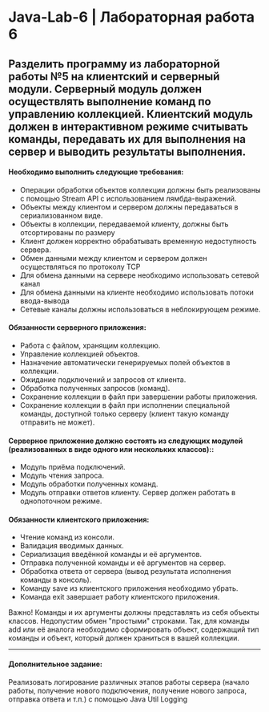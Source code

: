 # Java-Lab-6    |  Лабораторная работа 6


## Разделить программу из лабораторной работы №5 на клиентский и серверный модули. Серверный модуль должен осуществлять выполнение команд по управлению коллекцией. Клиентский модуль должен в интерактивном режиме считывать команды, передавать их для выполнения на сервер и выводить результаты выполнения.


#### Необходимо выполнить следующие требования:

+ Операции обработки объектов коллекции должны быть реализованы с помощью Stream API с использованием лямбда-выражений.
+ Объекты между клиентом и сервером должны передаваться в сериализованном виде.
+ Объекты в коллекции, передаваемой клиенту, должны быть отсортированы по размеру
+ Клиент должен корректно обрабатывать временную недоступность сервера.
+ Обмен данными между клиентом и сервером должен осуществляться по протоколу TCP
+ Для обмена данными на сервере необходимо использовать сетевой канал
+ Для обмена данными на клиенте необходимо использовать потоки ввода-вывода
+ Сетевые каналы должны использоваться в неблокирующем режиме.

    
#### Обязанности серверного приложения:

+ Работа с файлом, хранящим коллекцию.
+ Управление коллекцией объектов.
+ Назначение автоматически генерируемых полей объектов в коллекции.
+ Ожидание подключений и запросов от клиента.
+ Обработка полученных запросов (команд).
+ Сохранение коллекции в файл при завершении работы приложения.
+ Сохранение коллекции в файл при исполнении специальной команды, доступной только серверу (клиент такую команду отправить не может).
    
    
#### Серверное приложение должно состоять из следующих модулей (реализованных в виде одного или нескольких классов)::

+ Модуль приёма подключений.
+ Модуль чтения запроса.
+ Модуль обработки полученных команд.
+ Модуль отправки ответов клиенту.
Сервер должен работать в однопоточном режиме.

#### Обязанности клиентского приложения:

+ Чтение команд из консоли.
+ Валидация вводимых данных.
+ Сериализация введённой команды и её аргументов.
+ Отправка полученной команды и её аргументов на сервер.
+ Обработка ответа от сервера (вывод результата исполнения команды в консоль).
+ Команду save из клиентского приложения необходимо убрать.
+ Команда exit завершает работу клиентского приложения.

Важно! Команды и их аргументы должны представлять из себя объекты классов. Недопустим обмен "простыми" строками. Так, для команды add или её аналога необходимо сформировать объект, содержащий тип команды и объект, который должен храниться в вашей коллекции.

-------------------------------

#### Дополнительное задание:

Реализовать логирование различных этапов работы сервера (начало работы, получение нового подключения, получение нового запроса, отправка ответа и т.п.) с помощью Java Util Logging

